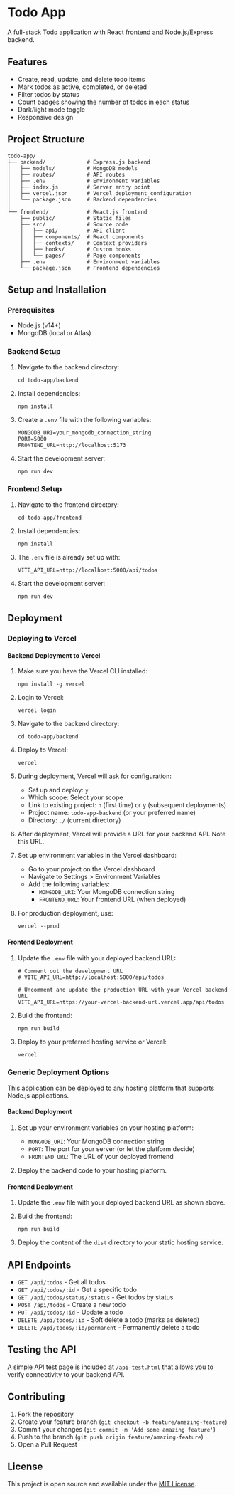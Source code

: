 # Todo App

A full-stack Todo application with React frontend and Node.js/Express backend.

## Features

- Create, read, update, and delete todo items
- Mark todos as active, completed, or deleted
- Filter todos by status
- Count badges showing the number of todos in each status
- Dark/light mode toggle
- Responsive design

## Project Structure

```
todo-app/
├── backend/             # Express.js backend
│   ├── models/          # MongoDB models
│   ├── routes/          # API routes
│   ├── .env             # Environment variables
│   ├── index.js         # Server entry point
│   ├── vercel.json      # Vercel deployment configuration
│   └── package.json     # Backend dependencies
│
└── frontend/            # React.js frontend
    ├── public/          # Static files
    ├── src/             # Source code
    │   ├── api/         # API client
    │   ├── components/  # React components
    │   ├── contexts/    # Context providers
    │   ├── hooks/       # Custom hooks
    │   └── pages/       # Page components
    ├── .env             # Environment variables
    └── package.json     # Frontend dependencies
```

## Setup and Installation

### Prerequisites

- Node.js (v14+)
- MongoDB (local or Atlas)

### Backend Setup

1. Navigate to the backend directory:
   ```
   cd todo-app/backend
   ```

2. Install dependencies:
   ```
   npm install
   ```

3. Create a `.env` file with the following variables:
   ```
   MONGODB_URI=your_mongodb_connection_string
   PORT=5000
   FRONTEND_URL=http://localhost:5173
   ```

4. Start the development server:
   ```
   npm run dev
   ```

### Frontend Setup

1. Navigate to the frontend directory:
   ```
   cd todo-app/frontend
   ```

2. Install dependencies:
   ```
   npm install
   ```

3. The `.env` file is already set up with:
   ```
   VITE_API_URL=http://localhost:5000/api/todos
   ```

4. Start the development server:
   ```
   npm run dev
   ```

## Deployment

### Deploying to Vercel

#### Backend Deployment to Vercel

1. Make sure you have the Vercel CLI installed:
   ```
   npm install -g vercel
   ```

2. Login to Vercel:
   ```
   vercel login
   ```

3. Navigate to the backend directory:
   ```
   cd todo-app/backend
   ```

4. Deploy to Vercel:
   ```
   vercel
   ```

5. During deployment, Vercel will ask for configuration:
   - Set up and deploy: `y`
   - Which scope: Select your scope
   - Link to existing project: `n` (first time) or `y` (subsequent deployments)
   - Project name: `todo-app-backend` (or your preferred name)
   - Directory: `./` (current directory)

6. After deployment, Vercel will provide a URL for your backend API. Note this URL.

7. Set up environment variables in the Vercel dashboard:
   - Go to your project on the Vercel dashboard
   - Navigate to Settings > Environment Variables
   - Add the following variables:
     - `MONGODB_URI`: Your MongoDB connection string
     - `FRONTEND_URL`: Your frontend URL (when deployed)

8. For production deployment, use:
   ```
   vercel --prod
   ```

#### Frontend Deployment

1. Update the `.env` file with your deployed backend URL:
   ```
   # Comment out the development URL
   # VITE_API_URL=http://localhost:5000/api/todos
   
   # Uncomment and update the production URL with your Vercel backend URL
   VITE_API_URL=https://your-vercel-backend-url.vercel.app/api/todos
   ```

2. Build the frontend:
   ```
   npm run build
   ```

3. Deploy to your preferred hosting service or Vercel:
   ```
   vercel
   ```

### Generic Deployment Options

This application can be deployed to any hosting platform that supports Node.js applications.

#### Backend Deployment

1. Set up your environment variables on your hosting platform:
   - `MONGODB_URI`: Your MongoDB connection string
   - `PORT`: The port for your server (or let the platform decide)
   - `FRONTEND_URL`: The URL of your deployed frontend

2. Deploy the backend code to your hosting platform.

#### Frontend Deployment

1. Update the `.env` file with your deployed backend URL as shown above.

2. Build the frontend:
   ```
   npm run build
   ```

3. Deploy the content of the `dist` directory to your static hosting service.

## API Endpoints

- `GET /api/todos` - Get all todos
- `GET /api/todos/:id` - Get a specific todo
- `GET /api/todos/status/:status` - Get todos by status
- `POST /api/todos` - Create a new todo
- `PUT /api/todos/:id` - Update a todo
- `DELETE /api/todos/:id` - Soft delete a todo (marks as deleted)
- `DELETE /api/todos/:id/permanent` - Permanently delete a todo

## Testing the API

A simple API test page is included at `/api-test.html` that allows you to verify connectivity to your backend API.

## Contributing

1. Fork the repository
2. Create your feature branch (`git checkout -b feature/amazing-feature`)
3. Commit your changes (`git commit -m 'Add some amazing feature'`)
4. Push to the branch (`git push origin feature/amazing-feature`)
5. Open a Pull Request

## License

This project is open source and available under the [MIT License](LICENSE). 